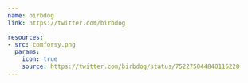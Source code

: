 ```yaml
---
name: birbdog
link: https://twitter.com/birbdog

resources:
- src: comforsy.png
  params:
    icon: true
    source: https://twitter.com/birbdog/status/752275044840116228
---
```

